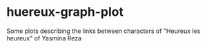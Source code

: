 # huereux-graph-plot
Some plots describing the links between characters of "Heureux les heureux" of Yasmina Reza
